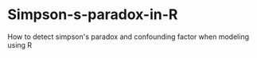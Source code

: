 # Simpson-s-paradox-in-R
How to detect simpson's paradox  and confounding factor when modeling using R
